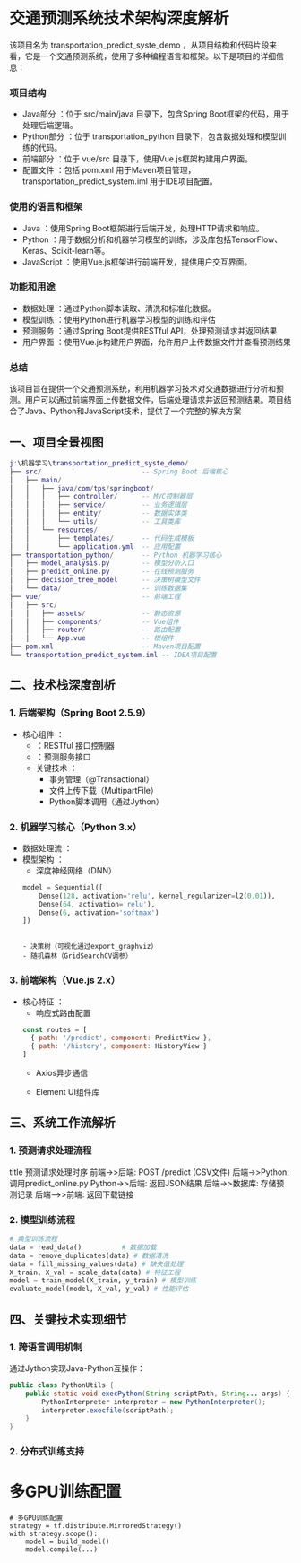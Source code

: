 # 交通预测系统技术架构深度解析

该项目名为 transportation_predict_syste_demo ，从项目结构和代码片段来看，它是一个交通预测系统，使用了多种编程语言和框架。以下是项目的详细信息：

### 项目结构

- Java部分 ：位于 src/main/java 目录下，包含Spring Boot框架的代码，用于处理后端逻辑。
- Python部分 ：位于 transportation_python 目录下，包含数据处理和模型训练的代码。
- 前端部分 ：位于 vue/src 目录下，使用Vue.js框架构建用户界面。
- 配置文件 ：包括 pom.xml 用于Maven项目管理， transportation_predict_system.iml 用于IDE项目配置。

### 使用的语言和框架

- Java ：使用Spring Boot框架进行后端开发，处理HTTP请求和响应。
- Python ：用于数据分析和机器学习模型的训练，涉及库包括TensorFlow、Keras、Scikit-learn等。
- JavaScript ：使用Vue.js框架进行前端开发，提供用户交互界面。
### 功能和用途
- 数据处理 ：通过Python脚本读取、清洗和标准化数据。
- 模型训练 ：使用Python进行机器学习模型的训练和评估
- 预测服务 ：通过Spring Boot提供RESTful API，处理预测请求并返回结果
- 用户界面 ：使用Vue.js构建用户界面，允许用户上传数据文件并查看预测结果
### 总结
该项目旨在提供一个交通预测系统，利用机器学习技术对交通数据进行分析和预测。用户可以通过前端界面上传数据文件，后端处理请求并返回预测结果。项目结合了Java、Python和JavaScript技术，提供了一个完整的解决方案



## 一、项目全景视图
```lua
j:\机器学习\transportation_predict_syste_demo/
├── src/                         -- Spring Boot 后端核心
│   ├── main/
│   │   ├── java/com/tps/springboot/
│   │   │   ├── controller/      -- MVC控制器层
│   │   │   ├── service/         -- 业务逻辑层  
│   │   │   ├── entity/          -- 数据实体类
│   │   │   └── utils/           -- 工具类库
│   │   └── resources/
│   │       ├── templates/       -- 代码生成模板
│   │       └── application.yml  -- 应用配置
├── transportation_python/       -- Python 机器学习核心
│   ├── model_analysis.py        -- 模型分析入口
│   ├── predict_online.py        -- 在线预测服务
│   ├── decision_tree_model      -- 决策树模型文件
│   └── data/                    -- 训练数据集
├── vue/                         -- 前端工程
│   ├── src/
│   │   ├── assets/              -- 静态资源
│   │   ├── components/          -- Vue组件
│   │   ├── router/              -- 路由配置
│   │   └── App.vue              -- 根组件
├── pom.xml                      -- Maven项目配置
└── transportation_predict_system.iml -- IDEA项目配置
```
## 二、技术栈深度剖析
### 1. 后端架构（Spring Boot 2.5.9）
- 核心组件 ：
  - <mcsymbol name="PredictController" filename="PredictController.java" path="src/main/java/com/tps/springboot/controller/PredictController.java" startline="18" type="class"></mcsymbol> ：RESTful 接口控制器
  - <mcsymbol name="IPredictService" filename="IPredictService.java" path="src/main/java/com/tps/springboot/service/IPredictService.java" startline="14" type="interface"></mcsymbol> ：预测服务接口
  - 关键技术 ：
    - 事务管理（@Transactional）
    - 文件上传下载（MultipartFile）
    - Python脚本调用（通过Jython）
### 2. 机器学习核心（Python 3.x）
- 数据处理流 ：
- 模型架构 ：
  - 深度神经网络（DNN）
  ```python
  model = Sequential([
      Dense(128, activation='relu', kernel_regularizer=l2(0.01)),
      Dense(64, activation='relu'),
      Dense(6, activation='softmax')
  ])
  ```
  ```
  
  - 决策树（可视化通过export_graphviz）
  - 随机森林（GridSearchCV调参）
### 3. 前端架构（Vue.js 2.x）
- 核心特征 ：
  - 响应式路由配置
  ```javascript
  const routes = [
    { path: '/predict', component: PredictView },
    { path: '/history', component: HistoryView }
  ]
  ```
  - Axios异步通信
  
  - Element UI组件库
  
    

## 三、系统工作流解析
### 1. 预测请求处理流程

title 预测请求处理时序
前端->>后端: POST /predict (CSV文件)
后端->>Python: 调用predict_online.py
Python->>后端: 返回JSON结果
后端->>数据库: 存储预测记录
后端-->>前端: 返回下载链接

### 2. 模型训练流程
```python
# 典型训练流程
data = read_data()          # 数据加载
data = remove_duplicates(data) # 数据清洗
data = fill_missing_values(data) # 缺失值处理
X_train, X_val = scale_data(data) # 特征工程
model = train_model(X_train, y_train) # 模型训练
evaluate_model(model, X_val, y_val) # 性能评估
```
## 四、关键技术实现细节
### 1. 跨语言调用机制
通过Jython实现Java-Python互操作：

```java
public class PythonUtils {
    public static void execPython(String scriptPath, String... args) {
        PythonInterpreter interpreter = new PythonInterpreter();
        interpreter.execfile(scriptPath);
    }
}
```
### 2. 分布式训练支持

# 多GPU训练配置
```
# 多GPU训练配置
strategy = tf.distribute.MirroredStrategy()
with strategy.scope():
    model = build_model()
    model.compile(...)
```

